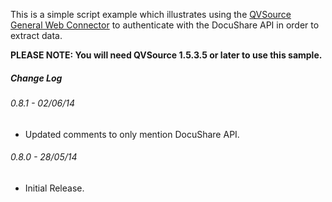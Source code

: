 This is a simple script example which illustrates using the [QVSource](http://www.qvsource.com) [General Web Connector](http://wiki.qvsource.com/General-Web-Connector-For-QlikView.ashx) to authenticate with the DocuShare API in order to extract data.

**PLEASE NOTE: You will need QVSource 1.5.3.5 or later to use this sample.**

##### Change Log

###### 0.8.1 - 02/06/14
* Updated comments to only mention DocuShare API.

###### 0.8.0 - 28/05/14
* Initial Release.